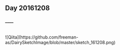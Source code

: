 ## Day 20161208

#### ____
<br>
![Qiita](https://github.com/freeman-as/DairySketchImage/blob/master/sketch_161208.png)
